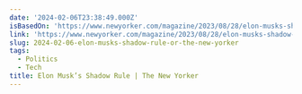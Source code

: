 ```yaml
---
date: '2024-02-06T23:38:49.000Z'
isBasedOn: 'https://www.newyorker.com/magazine/2023/08/28/elon-musks-shadow-rule'
link: 'https://www.newyorker.com/magazine/2023/08/28/elon-musks-shadow-rule'
slug: 2024-02-06-elon-musks-shadow-rule-or-the-new-yorker
tags:
  - Politics
  - Tech
title: Elon Musk’s Shadow Rule | The New Yorker
---
```


